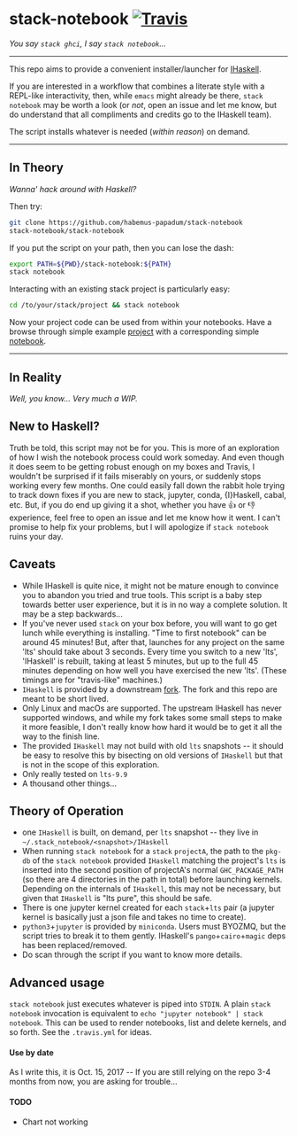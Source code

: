 # stack-notebook [![Travis](https://travis-ci.org/habemus-papadum/stack-notebook.svg?branch=master)](https://travis-ci.org/habemus-papadum/stack-notebook)
_You say `stack ghci`, I say `stack notebook`..._

---------------

This repo aims to provide a convenient installer/launcher for [IHaskell](https://github.com/gibiansky/IHaskell). 

If you are interested in a workflow that combines a literate style with a REPL-like interactivity, then, while `emacs` might already be there, `stack notebook` may be worth a look (or _not_, open an issue and let me know, but do understand that all compliments and credits go to the IHaskell team).  

The script installs whatever is needed (_within reason_) on demand. 
 
------------------

## In Theory 
_Wanna' hack around with Haskell?_

Then try:
```bash
git clone https://github.com/habemus-papadum/stack-notebook
stack-notebook/stack-notebook
```
If you put the script on your path, then you can lose the dash: 
```bash
export PATH=${PWD}/stack-notebook:${PATH}
stack notebook
```
Interacting with an existing stack project is particularly easy:
```bash
cd /to/your/stack/project && stack notebook
```
Now your project code can be used from within your notebooks.  Have a browse through simple
example [project](https://github.com/habemus-papadum/stack-notebook/tree/master/test/test-project) with a corresponding simple [notebook](https://github.com/habemus-papadum/stack-notebook/blob/master/test/test-project/TestProjectNotebook.ipynb).    

----------------

## In Reality 
_Well, you know... Very much a WIP._

## New to Haskell?
Truth be told, this script may not be for you. This is more of an exploration of how I wish the notebook process could work someday.  And even though it does seem to be getting robust enough on my boxes and Travis, I wouldn't be surprised if it fails miserably on yours, or suddenly stops working every few months.  One could easily fall down the rabbit hole trying to track down fixes if you are new to stack, jupyter, conda, {I}Haskell, cabal, etc.  But, if you do end up giving it a shot, whether you have :+1: or :-1: experience, feel free to open an issue and let me know how it went.  I can't promise to help fix your problems, but I will apologize if `stack notebook` ruins your day.  

## Caveats
* While IHaskell is quite nice, it might not be mature enough to convince you to abandon you tried and true tools.  This script is a baby step towards better user experience, but it is in no way a complete solution.  It may be a step backwards...  
* If you've never used `stack` on your box before, you will want to go get lunch while everything is installing. "Time to first notebook" can be around 45 minutes!  But, after that, launches for any project on the same 'lts' should take about 3 seconds.  Every time you switch to a new 'lts', 'IHaskell' is rebuilt, taking at least 5 minutes, but up to the full 45 minutes depending on how well you have exercised the new 'lts'. (These timings are for "travis-like" machines.)  
* `IHaskell` is provided by a downstream [fork](https://github.com/habemus-papadum/IHaskell).  The fork and this repo are meant to be short lived.  
* Only Linux and macOs are supported.  The upstream IHaskell has never supported windows, and while my fork takes some small steps to make it more feasible, I don't really know how hard it would be to get it all the way to the finish line.  
* The provided `IHaskell` may not build with old `lts` snapshots -- it should be easy to resolve this by bisecting on old versions of `IHaskell` but that is not in the scope of this exploration.
* Only really tested on `lts-9.9`
* A thousand other things...


## Theory of Operation
* one `IHaskell` is built, on demand, per `lts` snapshot -- they live in
 `~/.stack_notebook/<snapshot>/IHaskell`
* When running `stack notebook` for a `stack` `projectA`,  the path to the `pkg-db` of the `stack notebook` provided `IHaskell` matching the project's `lts` is inserted into the second position of projectA's normal `GHC_PACKAGE_PATH` (so there are 4 directories in the path in total) before launching kernels. Depending on the internals of `IHaskell`, this may not be necessary, but given that `IHaskell` is "lts pure", this should be safe.    
* There is one jupyter kernel created for each `stack`+`lts` pair (a jupyter kernel is basically just a json file and takes no time to create). 
* `python3`+`jupyter` is provided by `miniconda`. Users must BYOZMQ, but the script tries to break it to them gently. IHaskell's `pango`+`cairo`+`magic` deps has been replaced/removed.
* Do scan through the script if you want to know more details.   

## Advanced usage
`stack notebook` just executes whatever is piped into `STDIN`.  A plain `stack notebook` invocation is equivalent to `echo "jupyter notebook" | stack notebook`.  This can be used to render notebooks, list and delete kernels, and so forth.  See the `.travis.yml` for ideas.    

#### Use by date
As I write this, it is Oct. 15, 2017 -- If you are still relying on the repo 3-4 months from now,
you are asking for trouble...

#### TODO 
* Chart not working

